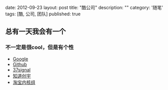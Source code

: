 date: 2012-09-23
layout: post
title: "酷公司"
description: ""
category: '随笔'
tags: [酷, 公司, 团队]
published: true

总有一天我会有一个
---------

### 不一定是很cool，但是有个性
- [Google](https://www.google.com/)
- [Github](https://github.com/)
- [37signal](http://37signals.com/) 
- [知道创宇](http://www.knownsec.com/)
- [淘宝内核组](http://kernel.taobao.org)
